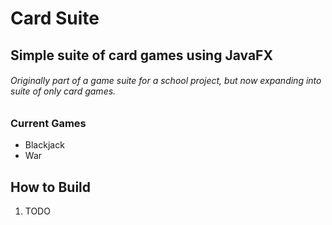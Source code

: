# Card Suite
## Simple suite of card games using JavaFX

###### Originally part of a game suite for a school project, but now expanding into suite of only card games.

### Current Games
* Blackjack
* War

## How to Build
1. TODO
